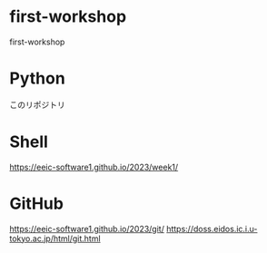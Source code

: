 # first-workshop
first-workshop

# Python
このリポジトリ

# Shell
https://eeic-software1.github.io/2023/week1/

# GitHub
https://eeic-software1.github.io/2023/git/
https://doss.eidos.ic.i.u-tokyo.ac.jp/html/git.html
